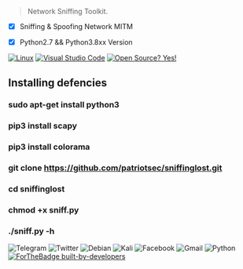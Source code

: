 > Network Sniffing Toolkit.

- [x] Sniffing & Spoofing Network MITM
- [x] Python2.7 && Python3.8xx Version


[![Linux](https://svgshare.com/i/Zhy.svg)](https://svgshare.com/i/Zhy.svg) [![Visual Studio Code](https://img.shields.io/badge/--007ACC?logo=visual%20studio%20code&logoColor=ffffff)](https://code.visualstudio.com/)  [![Open Source? Yes!](https://badgen.net/badge/Open%20Source%20%3F/Yes%21/blue?icon=github)](https://github.com/Naereen/badges/)         

## Installing defencies
### sudo apt-get install python3
### pip3 install scapy
### pip3 install colorama
### git clone https://github.com/patriotsec/sniffinglost.git
### cd sniffinglost
### chmod +x sniff.py
### ./sniff.py -h


![Telegram](https://img.shields.io/badge/Telegram-2CA5E0?style=for-the-badge&logo=telegram&logoColor=white)
![Twitter](https://img.shields.io/badge/<handle>-%231DA1F2.svg?style=for-the-badge&logo=Twitter&logoColor=white)
![Debian](https://img.shields.io/badge/Debian-D70A53?style=for-the-badge&logo=debian&logoColor=white)
![Kali](https://img.shields.io/badge/Kali-268BEE?style=for-the-badge&logo=kalilinux&logoColor=white)
![Facebook](https://img.shields.io/badge/Facebook-%231877F2.svg?style=for-the-badge&logo=Facebook&logoColor=white)
![Gmail](https://img.shields.io/badge/Gmail-D14836?style=for-the-badge&logo=gmail&logoColor=white)
![Python](https://img.shields.io/badge/Python-3776AB?style=for-the-badge&logo=python&logoColor=white) 
[![ForTheBadge built-by-developers](http://ForTheBadge.com/images/badges/built-by-developers.svg)](https://GitHub.com/Naereen/)

